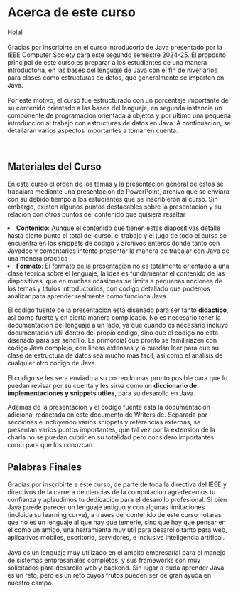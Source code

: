 # Acerca de este curso

<p>Hola!
<br/><br/>
Gracias por inscribirte en el curso introducorio de Java presentado por la IEEE Computer Society para este segundo semestre
2024-25. El proposito principal de este curso es preparar a los estudiantes de una manera introductoria, en las bases del
lenguaje de Java con el fin de niverlarlos para clases como estructuras de datos, que generalmente se imparten en Java.
<br/><br/>
Por este motivo, el curso fue estructurado con un porcentaje importante de su contenido orientado a las bases del lenguaje,
en segunda instancia un componente de programacion orientada a objetos y por ultimo una pequena introduccion al trabajo con 
estructuras de datos en Java. A continuacion, se detallaran varios aspectos importantes a tomar en cuenta. 
</p>
<br/>

## Materiales del Curso


<procedure>
<tabs>
    <tab title="Presentacion">   
        <p>En este curso el orden de los temas y la presentacion general de estos se trabajara mediante una presentacion de
        PowerPoint, archivo que se enviara con su debido tiempo a los estudiantes que se inscribieron al curso. Sin embargo, 
        existen algunos puntos destacables sobre la presentacion y su relacion con otros puntos del contenido que quisiera resaltar</p>
        <list>
        <li><b><format color="CornFlowerBlue">Contenido</format></b>: Aunque el contenido que tienen estas diapositivas detalle 
        hasta cierto punto el total del curso, el trabajo y el jugo de todo el curso se encuentra en los snippets de codigo
        y  archivos enteros donde tanto con Javadoc y comentarios intento presentar la manera de trabajar con Java de una manera
        practica</li>
        <li><b><format color="CornFlowerBlue">Formato</format></b>: El formato de la presentacion no es totalmente orientado 
        a una clase teorica sobre el lenguaje, la idea es fundamentar el contenido de las diapositivas, que en muchas ocasiones
        se limita a pequenas nociones de los temas y titulos introductorios, con codigo detallado que podemos analizar
        para aprender realmente como funciona Java</li> 
        </list>
    </tab>
    <tab title="Codigo Fuente">
    <p>El codigo fuente de la presentacion esta disenado para ser tanto <b>didactico</b>, asi como fuerte
    y en cierta manera complicado. No es necesario tener la documentacion del lenguaje a un lado, ya que cuando es necesario
    incluyo documentacion util dentro del propio codigo, sino que el codigo no esta disenado para ser sencillo. Es primordial
    que pronto se familiriazen con codigo Java complejo, con lineas extensas y lo puedan leer para que su clase de estructura
    de datos sea mucho mas facil, asi como el analisis de cualquier otro codigo de Java.
<br/>
<br/>
    El codigo se les sera enviado a su correo lo mas pronto posible para que lo puedan revisar por su cuenta y les sirva 
    como un <b>diccionario de implementaciones y snippets utiles</b>, para su desarollo en Java.</p>
    </tab>
    <tab title="Documentacion Adicional">
    <p>
    Ademas de la presentacion y el codigo fuente esta la documentacion adicional redactada en este documento de Writerside. 
    Separada por secciones e incluyendo varios snippets y referencias externas, se presentan varios puntos importantes, que tal 
    vez por la extension de la charla no se puedan cubrir en su totalidad pero considero importantes como para que los conozcan.
    </p>
    </tab>    
</tabs>
</procedure>

## Palabras Finales

<p>Gracias por inscribirte a este curso, de parte de toda la directiva del IEEE y directivos de la carrera de ciencias de
la computacion agradecemos tu confianza y aplaudimos tu dedicacion para el desarollo profesional. Si bien Java puede parecer
un lenguaje antiguo y con algunas limitaciones (incluida su learning curve), a traves del contenido de este curso notaras 
que no es un lenguaje al que hay que temerle, sino que hay que pensar en el como un amigo, una herramienta muy util para 
desarollo tanto para web, aplicativos mobiles, escritorio, servidores, e inclusive inteligencia artifical. 
<br/>
<br/> 
Java es un lenguaje muy utilizado en el ambito empresarial para el manejo de sistemas empresariales completos, y sus frameworks
son muy solicitados para desarollo web y backend. Sin lugar a duda aprender Java es un reto, pero es un reto cuyos frutos
pueden ser de gran ayuda en nuestro campo.</p>

